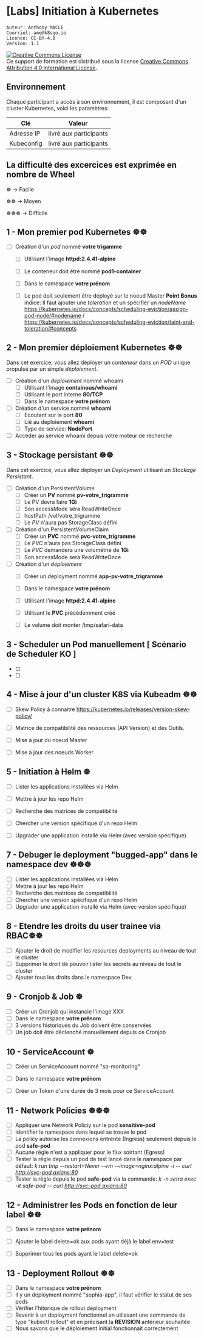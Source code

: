 # [Labs] Initiation à Kubernetes 

    Auteur: Anthony MACLE
    Courriel: ame@k8sgo.io
    Licence: CC-BY-4.0
    Version: 1.1

<!--- Forked from  --->

<a rel="license" href="http://creativecommons.org/licenses/by/4.0/"><img alt="Creative Commons License" style="border-width:0" src="https://i.creativecommons.org/l/by/4.0/88x31.png" /></a><br />Ce support de formation est distribué sous la license <a rel="license" href="http://creativecommons.org/licenses/by/4.0/">Creative Commons Attribution 4.0 International License</a>.

## Environnement

Chaque participant a accès à son environnement, il est composant d'un cluster Kubernetes, voici les paramètres:

| Clé        | Valeur                 |
| ---------- | ---------------------- |
| Adresse IP | livré aux participants |
| Kubeconfig | livré aux participants |

## La difficulté des excercices est exprimée en nombre de Wheel

☸️ -> Facile

☸️☸️ -> Moyen 

☸️☸️☸️ -> Difficile

## 1 - Mon premier pod Kubernetes ☸️☸️ 

- [ ] Création d'un *pod* nommé **votre trigamme**
  - [ ] Utilisant l'image **httpd:2.4.41-alpine**
  - [ ] Le conteneur doit être nommé **pod1-container**
  - [ ] Dans le namespace **votre prénom**
  - [ ] Le pod doit seulement être déployé sur le noeud Master  **Point Bonus** indice: Il faut ajouter une *toleration* et un spécifier un *nodeName*
        https://kubernetes.io/docs/concepts/scheduling-eviction/assign-pod-node/#nodename / https://kubernetes.io/docs/concepts/scheduling-eviction/taint-and-toleration/#concepts


## 2 - Mon premier déploiement Kubernetes ☸️☸️ 

Dans cet exercice, vous allez déployer un *conteneur* dans un *POD* unique propulsé par un simple *déploiement*.

- [ ] Création d'un *deploiement* nommé whoami
  - [ ] Utilisant l'image **containous/whoami**
  - [ ] Utilisant le port interne **80/TCP**
  - [ ] Dans le namespace **votre prénom**
- [ ] Création d'un service nommé **whoami**
  - [ ] Ecoutant sur le port **80**
  - [ ] Lié au deploiement **whoami**
  - [ ] Type de service: **NodePort**
- [ ] Accéder au service whoami depuis votre moteur de recherche

## 3 - Stockage persistant ☸️☸️

Dans cet exercice, vous allez déployer un *Deployment* utilisant un *Stockage Persistant*.

- [ ] Création d'un PersistentVolume
  - [ ] Créer un **PV** nommé **pv-votre_trigramme**
  - [ ] Le PV devra faire **1Gi**
  - [ ] Son accessMode sera ReadWriteOnce
  - [ ] hostPath /vol/votre_trigramme
  - [ ] Le *PV* n'aura pas StorageClass défini
- [ ] Création d'un PersistentVolumeClaim
  - [ ] Créer un **PVC** nommé **pvc-votre_trigramme**
  - [ ] Le *PVC* n'aura pas StorageClass défini
  - [ ] Le *PVC* demandera une volumétrie de **1Gi**
  - [ ] Son accessMode sera ReadWriteOnce
- [ ] Création d'un *déploiement*
  - [ ] Créer un deployment nommé **app-pv-votre_trigramme**
  - [ ] Dans le namespace **votre prénom**
  - [ ] Utilisant l'image **httpd:2.4.41-alpine**
  - [ ] Utilisant le **PVC** précédemment créé
  - [ ] Le volume doit monter /tmp/safari-data 
  


## 3 - Scheduler un Pod manuellement [ Scénario de Scheduler KO ]


- [ ] 
- [ ] 


## 4 - Mise à jour d'un cluster K8S via Kubeadm ☸️☸️ 

 
- [ ] Skew Policy à connaitre https://kubernetes.io/releases/version-skew-policy/
- [ ] Matrice de compatibilité des ressources (API Version) et des Outils.
- [ ] Mise à jour du noeud Master
- [ ] Mise à jour des noeuds Worker


## 5 - Initiation à Helm ☸️

- [ ] Lister les applications installées via Helm
- [ ] Mettre à jour les repo Helm
- [ ] Recherche des matrices de compatibilité
- [ ] Chercher une version spécifique d'un repo Helm
- [ ] Upgrader une application installé via Helm (avec version spécifique)


## 7 - Debuger le deployment "bugged-app" dans le namespace dev ☸️☸️☸️

- [ ] Lister les applications installées via Helm
- [ ] Mettre à jour les repo Helm
- [ ] Recherche des matrices de compatibilité
- [ ] Chercher une version spécifique d'un repo Helm
- [ ] Upgrader une application installé via Helm (avec version spécifique)

## 8 - Etendre les droits du user trainee via RBAC☸️☸️

- [ ] Ajouter le droit de modifier les resources deployments au niveau de tout le cluster
- [ ] Supprimer le droit de pouvoir lister les secrets au niveau de tout le cluster
- [ ] Ajouter tous les droits dans le namespace Dev

## 9 - Cronjob & Job ☸️

- [ ] Créer un Cronjob qui instancie l'image XXX
- [ ] Dans le namespace **votre prénom**
- [ ] 3 versions historiques du Job doivent être conservées
- [ ] Un job doit être déclenché manuellement depuis ce Cronjob

## 10 - ServiceAccount ☸️

- [ ] Créer un ServiceAccount nommé "sa-monitoring"
- [ ] Dans le namespace **votre prénom**
- [ ] Créer un Token d'une durée de 3 mois pour ce ServiceAccount 


## 11 - Network Policies ☸️☸️☸️

- [ ] Appliquer une Network Policiy sur le pod **sensitive-pod**
- [ ] Identifier le namespace dans lequel se trouve le pod
- [ ] La policy autorise les connexions entrente (Ingress) seulement depuis le pod **safe-pod**
- [ ] Aucune règle n'est a appliquer pour le flux soirtant (Egress)
- [ ] Tester la règle depuis un pod de test lancé dans le namespace par défaut: *k run tmp --restart=Never --rm --image=nginx:alpine -i -- curl http://svc-pod.axians:80*
- [ ] Tester la règle depuis le pod **safe-pod** via la commande: *k -n setra exec -it safe-pod -- curl http://svc-pod.axians:80*

## 12 - Administrer les Pods en fonction de leur label ☸️☸️

- [ ] Dans le namespace **votre prénom**
- [ ] Ajouter le label delete=ok aux pods ayant déjà le label env=test
- [ ] Supprimer tous les pods ayant le label delete=ok


## 13 - Deployment Rollout ☸️☸️

- [ ] Dans le namespace **votre prénom**
- [ ] Il y un deployment nommé "sophia-app", il faut vérifier le statut de ses pods
- [ ] Vérifier l'hitorique de rollout deployment
- [ ] Revenir à un deployment fonctionnel en utilasant une commande de type "kubectl rollout" et en précisant la **REVISION** antérieur souhaitée
- [ ] Nous savons que le déploiement initial fonctionnait correctement
